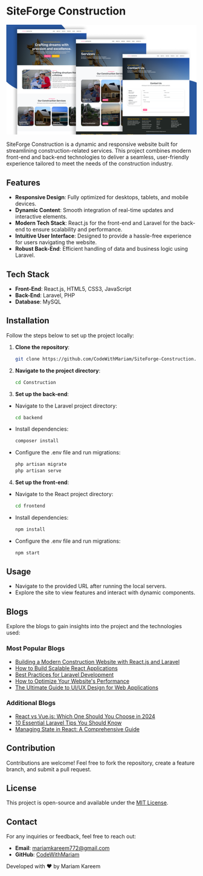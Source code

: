 # SiteForge Construction  
<div align="center">
<img src="construction.png" align="center" width="1280"/>
</div>
<br>
SiteForge Construction is a dynamic and responsive website built for streamlining construction-related services. This project combines modern front-end and back-end technologies to deliver a seamless, user-friendly experience tailored to meet the needs of the construction industry.  


## Features  
- **Responsive Design**: Fully optimized for desktops, tablets, and mobile devices.  
- **Dynamic Content**: Smooth integration of real-time updates and interactive elements.  
- **Modern Tech Stack**: React.js for the front-end and Laravel for the back-end to ensure scalability and performance.  
- **Intuitive User Interface**: Designed to provide a hassle-free experience for users navigating the website.  
- **Robust Back-End**: Efficient handling of data and business logic using Laravel.  

## Tech Stack  
- **Front-End**: React.js, HTML5, CSS3, JavaScript  
- **Back-End**: Laravel, PHP  
- **Database**: MySQL  

## Installation  

Follow the steps below to set up the project locally:  

1. **Clone the repository**:  
   ```bash  
   git clone https://github.com/CodeWithMariam/SiteForge-Construction.git  

2. **Navigate to the project directory**:  
   ```bash 
   cd Construction  
3. **Set up the back-end**: 
- Navigate to the Laravel project directory:  
   ```bash 
   cd backend  
- Install dependencies:  
   ```bash 
   composer install  
- Configure the .env file and run migrations:  
   ```bash 
   php artisan migrate  
   php artisan serve  

4. **Set up the front-end**: 
- Navigate to the React project directory:  
   ```bash 
   cd frontend    
- Install dependencies:  
   ```bash 
   npm install    
- Configure the .env file and run migrations:  
   ```bash 
   npm start  
## Usage  
- Navigate to the provided URL after running the local servers.  
- Explore the site to view features and interact with dynamic components.  

## Blogs  
Explore the blogs to gain insights into the project and the technologies used:  

### Most Popular Blogs  
- [Building a Modern Construction Website with React.js and Laravel](https://www.telerik.com/blogs/7-tips-for-building-scalable-react-applications)  
- [How to Build Scalable React Applications](https://www.smashingmagazine.com/2020/06/react-laravel-development-architecture/)  
- [Best Practices for Laravel Development](https://dev.to/laravel/best-practices-for-laravel-development-5jkk)  
- [How to Optimize Your Website's Performance](https://www.sitepoint.com/how-to-optimize-your-websites-performance/)  
- [The Ultimate Guide to UI/UX Design for Web Applications](https://uxdesign.cc/the-ultimate-guide-to-ui-ux-design-for-web-applications-2020-56cfbc49f8fb)  

### Additional Blogs  
- [React vs Vue.js: Which One Should You Choose in 2024](https://medium.com/js-dojo/react-vs-vue-which-one-should-you-choose-in-2024-cf72be54754f)  
- [10 Essential Laravel Tips You Should Know](https://codewall.co.uk/10-essential-laravel-tips-you-should-know/)  
- [Managing State in React: A Comprehensive Guide](https://www.digitalocean.com/community/tutorials/react-managing-state-in-react-a-comprehensive-guide)  

## Contribution  
Contributions are welcome! Feel free to fork the repository, create a feature branch, and submit a pull request.  

## License  
This project is open-source and available under the [MIT License](LICENSE).  

## Contact  
For any inquiries or feedback, feel free to reach out:  
- **Email**: mariamkareem772@gmail.com  
- **GitHub**: [CodeWithMariam](https://github.com/CodeWithMariam)  

Developed with ❤️ by Mariam Kareem
